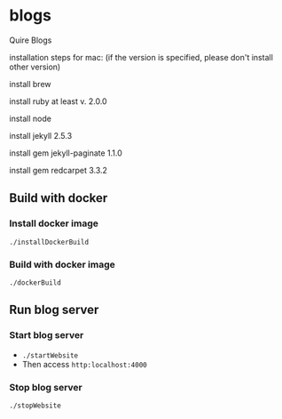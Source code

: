 # blogs
Quire Blogs




installation steps for mac:
(if the version is specified, please don't install other version)

install brew

install ruby at least v. 2.0.0

install node

install jekyll 2.5.3

install gem jekyll-paginate 1.1.0

install gem redcarpet 3.3.2

## Build with docker
### Install docker image
`./installDockerBuild`

### Build with docker image
`./dockerBuild`

## Run blog server
### Start blog server
* `./startWebsite `
* Then access `http:localhost:4000`
### Stop blog server
`./stopWebsite `
